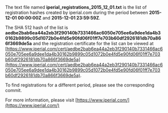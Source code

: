 The text file named **iperial_registrations_2015_12_01.txt** is the list of registration hashes created by iperial.com during the period between **2015-12-01 00:00:00Z** and **2015-12-01 23:59:59Z**.

The SHA 512 hash of the list is **aedbe2bab6ea44a2eb3f290140b7331466ac6050e705ee6a9dee1da4b30162b9899c05d1072b0e4fd5e90fd06f01ff7e703b60df2926181db70a866f3669de5a** and the registration certificate for the list can be viewed at [https://www.iperial.com/cert/aedbe2bab6ea44a2eb3f290140b7331466ac6050e705ee6a9dee1da4b30162b9899c05d1072b0e4fd5e90fd06f01ff7e703b60df2926181db70a866f3669de5a](https://www.iperial.com/cert/aedbe2bab6ea44a2eb3f290140b7331466ac6050e705ee6a9dee1da4b30162b9899c05d1072b0e4fd5e90fd06f01ff7e703b60df2926181db70a866f3669de5a).

To find registrations for a different period, please see the corresponding commit.

For more information, please visit [https://www.iperial.com/](https://www.iperial.com/)
